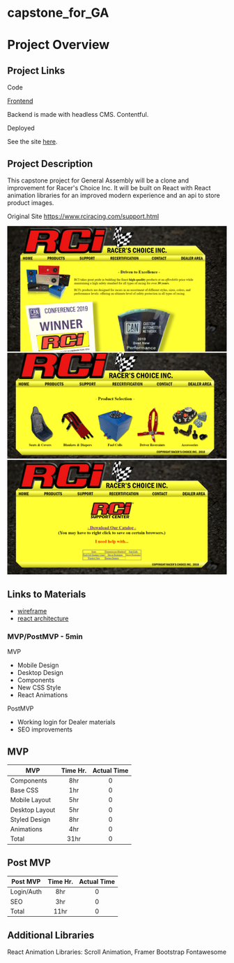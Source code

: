 # capstone_for_GA

# Project Overview

## Project Links

Code

[Frontend](https://github.com/zanegriffin/RCi_front)

Backend is made with headless CMS. Contentful.


Deployed

See the site [here](https://rciracing.netlify.app/).


## Project Description

This capstone project for General Assembly will be a clone and improvement for Racer's Choice Inc. It will be built on React with React animation libraries for an improved modern experience and an api to store product images. 

Original Site
https://www.rciracing.com/support.html

![RCI](/planning/rcihome.png)
![RCI](/planning/rciproducts.png)
![RCI](/planning/rcisupport.png)

## Links to Materials

- [wireframe](https://www.figma.com/file/vWwv7vX93bPmya0DQYqqRB/RCi?node-id=0%3A1)
- [react architecture](https://docs.google.com/drawings/d/1gmVtzUwRvhy1B4mNY7ojEmJ5LguET0ouuXib9duyc78/edit?usp=sharing)

### MVP/PostMVP - 5min

MVP

- Mobile Design
- Desktop Design
- Components
- New CSS Style
- React Animations


PostMVP

- Working login for Dealer materials
- SEO improvements 

## MVP

| MVP | Time Hr. | Actual Time |
| --- | :---: |  :---: | 
| Components | 8hr | 0 |
| Base CSS | 1hr | 0 |
| Mobile Layout | 5hr | 0 |
| Desktop Layout | 5hr | 0 |
| Styled Design | 8hr | 0 |
| Animations | 4hr | 0 |
| Total| 31hr | 0 |

## Post MVP

| Post MVP | Time Hr. | Actual Time |
| --- | :---: |  :---: |
| Login/Auth | 8hr | 0 |
| SEO | 3hr | 0 |
| Total | 11hr | 0 |


## Additional Libraries

React Animation Libraries: Scroll Animation, Framer
Bootstrap
Fontawesome
